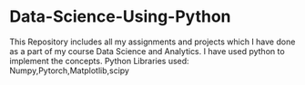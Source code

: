# Data-Science-Using-Python
This Repository includes all my assignments and projects which I have done as a part of my course Data Science and Analytics.
I have used python to implement the concepts.
Python Libraries used: Numpy,Pytorch,Matplotlib,scipy
